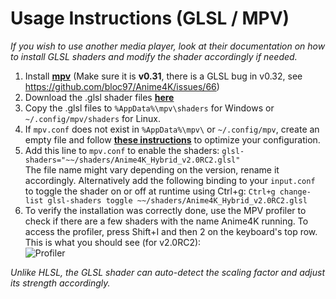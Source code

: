 
# Usage Instructions (GLSL / MPV)
*If you wish to use another media player, look at their documentation on how to install GLSL shaders and modify the shader accordingly if needed.*

  1. Install [**mpv**](https://mpv.io/) (Make sure it is **v0.31**, there is a GLSL bug in v0.32, see https://github.com/bloc97/Anime4K/issues/66)  
  2. Download the .glsl shader files [**here**](https://github.com/bloc97/Anime4K/releases)  
  3. Copy the .glsl files to `%AppData%\mpv\shaders` for Windows or `~/.config/mpv/shaders` for Linux.  
  4. If `mpv.conf` does not exist in `%AppData%\mpv\` or `~/.config/mpv`, create an empty file and follow [**these instructions**](https://wiki.archlinux.org/index.php/Mpv#Configuration) to optimize your configuration.  
  5. Add this line to `mpv.conf` to enable the shaders: `glsl-shaders="~~/shaders/Anime4K_Hybrid_v2.0RC2.glsl"`  
The file name might vary depending on the version, rename it accordingly. Alternatively add the following binding to your `input.conf` to toggle the shader on or off at runtime using Ctrl+g: `Ctrl+g change-list glsl-shaders toggle ~~/shaders/Anime4K_Hybrid_v2.0RC2.glsl`
  6. To verify the installation was correctly done, use the MPV profiler to check if there are a few shaders with the name Anime4K running. To access the profiler, press Shift+I and then 2 on the keyboard's top row.  
This is what you should see (for v2.0RC2):  
![Profiler](results/MPV_Profiler.png?raw=true)


*Unlike HLSL, the GLSL shader can auto-detect the scaling factor and adjust its strength accordingly.*  
